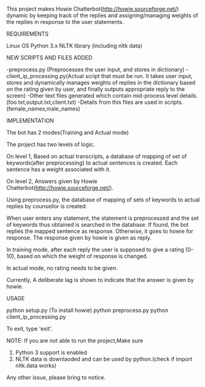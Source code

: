 This project makes Howie Chatterbot(http://howie.sourceforge.net/) dynamic by keeping track of the replies and assigning/managing weights of the replies in response to the user statements. 

REQUIREMENTS

Linux OS
Python 3.x
NLTK library (including nltk data) 

NEW SCRIPTS AND FILES ADDED

-preprocess.py (Preprocesses the user input, and stores in dictionary)
-client_ip_processing.py(Actual script that must be run. It takes user input, stores and dynamically manages weights of replies in the dictionary  based on the rating given by user, and finally outputs appropriate reply to the screen)
-Other text files generated which contain mid-process level details.(foo.txt,output.txt,client.txt)
-Details from this files are used in scripts.(female_names,male_names)

IMPLEMENTATION

The bot has 2 modes(Training and Actual mode)

The project has two levels of logic.

On level 1,
Based on actual transcripts, a database of mapping of set of keywords(after preprocessing) to actual sentences is created. Each sentence has a weight associated with it.

On level 2, 
Answers given by Howie Chatterbot(http://howie.sourceforge.net/).


Using preprocess.py, the database of mapping of sets of keywords to actual replies by counsellor is created.

When user enters any statement, the statement is preprocessed and the set of keywords thus obtained is searched in the database. If found, the bot replies the mapped sentence as response. Otherwise, it goes to howie for response. The response given by howie is given as reply.

In training mode, after each reply the user is supposed to give a rating (0-10), based on which the weight of response is changed.

In actual mode, no rating needs to be given.

Currently, A deliberate lag is shown to indicate that the answer is given by howie.

USAGE

python setup.py	(To install howie)
python preprocess.py
python client_ip_processing.py


To exit, type 'exit'.

NOTE:
If you are not able to run the project,Make sure
1. Python 3 support is enabled
2. NLTK data is downlaoded and can be used by python.(check if import nltk.data works)

Any other issue, please bring to notice.
